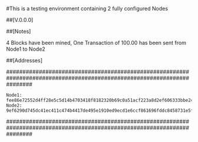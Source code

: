#This is a testing environment containing 2 fully configured Nodes

##[V.0.0.0]

##[Notes]

4 Blocks have been mined, One Transaction of 100.00 has been sent from Node1 to Node2

##[Addresses]

########################################################################################################################

	Node1:	fee86e72552d4ff28e5c5d14b4703418f8182320b69c0a51acf223a8d2ef606333bbe24bce405350be4bcd6b743ae12f
	Node2:	9ef6290d745dc41ec411c474b4417de495e1910ed9ecd1e6ccf861696fddc8458731e5f49db45973355564ed6926c23d

########################################################################################################################
